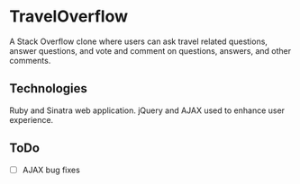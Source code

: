 # TravelOverflow

A Stack Overflow clone where users can ask travel related questions, answer questions, and vote and comment on questions, answers, and other comments.

## Technologies

Ruby and Sinatra web application. jQuery and AJAX used to enhance user experience.

## ToDo

- [ ] AJAX bug fixes 
